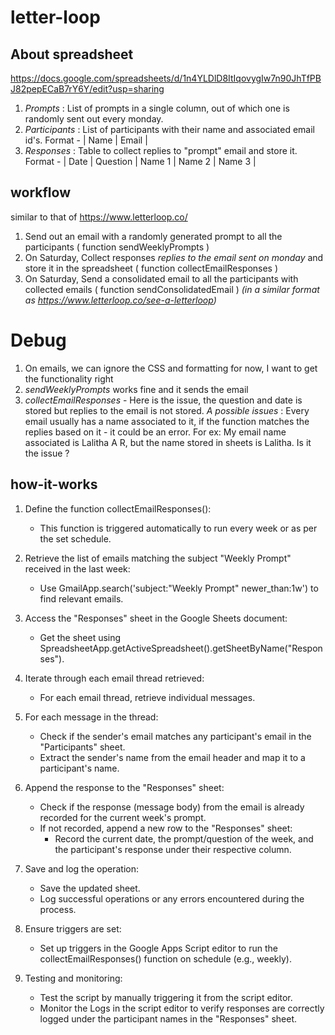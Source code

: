 # letter-loop

## About spreadsheet

https://docs.google.com/spreadsheets/d/1n4YLDlD8ItIqovygIw7n90JhTfPBJ82pepECaB7rY6Y/edit?usp=sharing

1. _Prompts_ : List of prompts in a single column, out of which one is randomly sent out every monday.
2. _Participants_ : List of participants with their name and associated email id's. Format - | Name | Email |
3. _Responses_ : Table to collect replies to "prompt" email and store it. Format - | Date | Question | Name 1 | Name 2 | Name 3 |

## workflow
  similar to that of https://www.letterloop.co/
1. Send out an email with a randomly generated prompt to all the participants ( function sendWeeklyPrompts )
2. On Saturday, Collect responses _replies to the email sent on monday_ and store it in the spreadsheet ( function collectEmailResponses )
3. On Saturday, Send a consolidated email to all the participants with collected emails ( function sendConsolidatedEmail ) _(in a similar format as https://www.letterloop.co/see-a-letterloop)_ 

# Debug
1. On emails, we can ignore the CSS and formatting for now, I want to get the functionality right
2. _sendWeeklyPrompts_ works fine and it sends the email
3. _collectEmailResponses_ - Here is the issue, the question and date is stored but replies to the email is not stored.
   _A possible issues_ :
     Every email usually has a name associated to it, if the function matches the replies based on it - it could be an error. For ex: My email name associated is Lalitha A R, but the name stored in sheets is Lalitha. Is it the issue ?  

## how-it-works

1. Define the function collectEmailResponses():
   - This function is triggered automatically to run every week or as per the set schedule.

2. Retrieve the list of emails matching the subject "Weekly Prompt" received in the last week:
   - Use GmailApp.search('subject:"Weekly Prompt" newer_than:1w') to find relevant emails.

3. Access the "Responses" sheet in the Google Sheets document:
   - Get the sheet using SpreadsheetApp.getActiveSpreadsheet().getSheetByName("Responses").

4. Iterate through each email thread retrieved:
   - For each email thread, retrieve individual messages.

5. For each message in the thread:
   - Check if the sender's email matches any participant's email in the "Participants" sheet.
   - Extract the sender's name from the email header and map it to a participant's name.

6. Append the response to the "Responses" sheet:
   - Check if the response (message body) from the email is already recorded for the current week's prompt.
   - If not recorded, append a new row to the "Responses" sheet:
     - Record the current date, the prompt/question of the week, and the participant's response under their respective column.

7. Save and log the operation:
   - Save the updated sheet.
   - Log successful operations or any errors encountered during the process.

8. Ensure triggers are set:
   - Set up triggers in the Google Apps Script editor to run the collectEmailResponses() function on schedule (e.g., weekly).

9. Testing and monitoring:
   - Test the script by manually triggering it from the script editor.
   - Monitor the Logs in the script editor to verify responses are correctly logged under the participant names in the "Responses" sheet.

